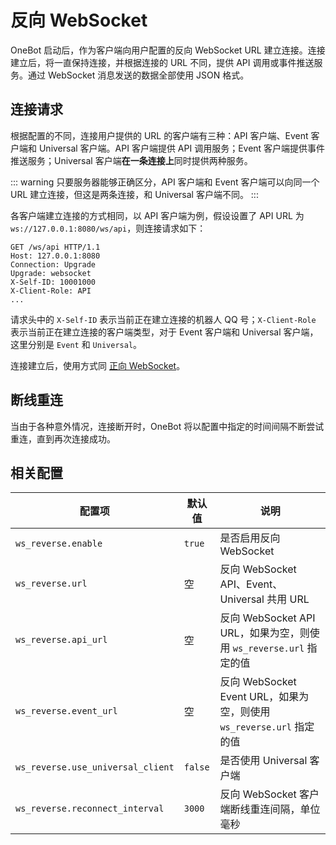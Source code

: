 # 反向 WebSocket

OneBot 启动后，作为客户端向用户配置的反向 WebSocket URL 建立连接。连接建立后，将一直保持连接，并根据连接的 URL 不同，提供 API 调用或事件推送服务。通过 WebSocket 消息发送的数据全部使用 JSON 格式。

## 连接请求

根据配置的不同，连接用户提供的 URL 的客户端有三种：API 客户端、Event 客户端和 Universal 客户端。API 客户端提供 API 调用服务；Event 客户端提供事件推送服务；Universal 客户端**在一条连接上**同时提供两种服务。

::: warning
只要服务器能够正确区分，API 客户端和 Event 客户端可以向同一个 URL 建立连接，但这是两条连接，和 Universal 客户端不同。
:::

各客户端建立连接的方式相同，以 API 客户端为例，假设设置了 API URL 为 `ws://127.0.0.1:8080/ws/api`，则连接请求如下：

```
GET /ws/api HTTP/1.1
Host: 127.0.0.1:8080
Connection: Upgrade
Upgrade: websocket
X-Self-ID: 10001000
X-Client-Role: API
...
```

请求头中的 `X-Self-ID` 表示当前正在建立连接的机器人 QQ 号；`X-Client-Role` 表示当前正在建立连接的客户端类型，对于 Event 客户端和 Universal 客户端，这里分别是 `Event` 和 `Universal`。

连接建立后，使用方式同 [正向 WebSocket](ws.md)。

## 断线重连

当由于各种意外情况，连接断开时，OneBot 将以配置中指定的时间间隔不断尝试重连，直到再次连接成功。

## 相关配置

| 配置项 | 默认值 | 说明 |
| -------- | ------ | --- |
| `ws_reverse.enable` | `true` | 是否启用反向 WebSocket |
| `ws_reverse.url` | 空 | 反向 WebSocket API、Event、Universal 共用 URL |
| `ws_reverse.api_url` | 空 | 反向 WebSocket API URL，如果为空，则使用 `ws_reverse.url` 指定的值 |
| `ws_reverse.event_url` | 空 | 反向 WebSocket Event URL，如果为空，则使用 `ws_reverse.url` 指定的值 |
| `ws_reverse.use_universal_client` | `false` | 是否使用 Universal 客户端 |
| `ws_reverse.reconnect_interval` | `3000` | 反向 WebSocket 客户端断线重连间隔，单位毫秒 |
